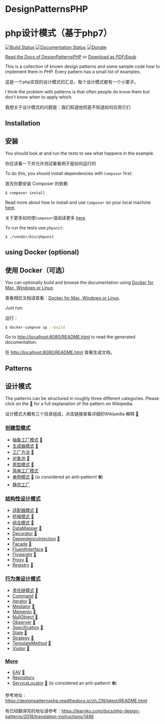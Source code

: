 # DesignPatternsPHP
# php设计模式（基于php7）
[![Build Status](https://github.com/domnikl/DesignPatternsPHP/workflows/CI/badge.svg)](https://github.com/domnikl/DesignPatternsPHP/actions)
[![Documentation Status](https://readthedocs.org/projects/designpatternsphp/badge/?version=latest)](https://readthedocs.org/projects/designpatternsphp/?badge=latest)
[![Donate](https://img.shields.io/badge/donate-paypal-blue.svg?style=flat-square)](https://paypal.me/DominikLiebler)

[Read the Docs of DesignPatternsPHP](http://designpatternsphp.readthedocs.org)
or [Download as PDF/Epub](https://readthedocs.org/projects/designpatternsphp/downloads/)

This is a collection of known design patterns and some sample code how to implement them in PHP. Every pattern has a small list of examples.

这是一个php实现的设计模式的汇总，每个设计模式都有一个小栗子。

I think the problem with patterns is that often people do know them but don't know when to apply which.

我想关于设计模式的问题是：我们知道他但是不知道如何应用它们
## Installation

## 安装
You should look at and run the tests to see what happens in the example.

你应该看一下并允许测试看看例子是如何运行的

To do this, you should install dependencies with `Composer` first:

首先你要安装 Composer 的依赖

```bash
$ composer install
```

Read more about how to install and use `Composer` on your local machine [here](https://getcomposer.org/doc/00-intro.md#installation-linux-unix-osx).

关于更多如何使`Composer`请阅读更多 [here](https://getcomposer.org/doc/00-intro.md#installation-linux-unix-osx).

To run the tests use `phpunit`:

```bash
$ ./vendor/bin/phpunit
```

## using Docker (optional)

## 使用 Docker（可选）

You can optionally build and browse the documentation using [Docker for Mac, Windows or Linux](https://docs.docker.com/compose/install/).

查看相应文档请查看：[Docker for Mac, Windows or Linux](https://docs.docker.com/compose/install/).

Just run:

运行：

```bash
$ docker-compose up --build
```

Go to [http://localhost:8080/README.html](http://localhost:8080/README.html) to read the generated documentation.

在 [http://localhost:8080/README.html](http://localhost:8080/README.html) 查看生成文档。

## Patterns

## 设计模式

The patterns can be structured in roughly three different categories. Please click on the [:notebook:](http://en.wikipedia.org/wiki/Software_design_pattern) for a full explanation of the pattern on Wikipedia.

设计模式大概有三个目录组成，点击链接查看详细的Wikipedia 解释 [:notebook:](http://en.wikipedia.org/wiki/Software_design_pattern)

### [创建型模式](Creational)

* [抽象工厂模式](Creational/AbstractFactory) [:notebook:](http://en.wikipedia.org/wiki/Abstract_factory_pattern)
* [生成器模式](Creational/Builder) [:notebook:](http://en.wikipedia.org/wiki/Builder_pattern)
* [工厂方法](Creational/FactoryMethod) [:notebook:](http://en.wikipedia.org/wiki/Factory_method_pattern)
* [对象池](Creational/Pool) [:notebook:](http://en.wikipedia.org/wiki/Object_pool_pattern)
* [原型模式](Creational/Prototype) [:notebook:](http://en.wikipedia.org/wiki/Prototype_pattern)
* [简单工厂模式](Creational/SimpleFactory)
* [单例模式](Creational/Singleton) [:notebook:](http://en.wikipedia.org/wiki/Singleton_pattern) (is considered an anti-pattern! :no_entry:)
* [静态工厂](Creational/StaticFactory)

### [结构性设计模式](Structural)

* [适配器模式](Structural/Adapter) [:notebook:](http://en.wikipedia.org/wiki/Adapter_pattern)
* [桥接模式](Structural/Bridge) [:notebook:](http://en.wikipedia.org/wiki/Bridge_pattern)
* [组合模式](Structural/Composite) [:notebook:](http://en.wikipedia.org/wiki/Composite_pattern)
* [DataMapper](Structural/DataMapper) [:notebook:](http://en.wikipedia.org/wiki/Data_mapper_pattern)
* [Decorator](Structural/Decorator) [:notebook:](http://en.wikipedia.org/wiki/Decorator_pattern)
* [DependencyInjection](Structural/DependencyInjection) [:notebook:](http://en.wikipedia.org/wiki/Dependency_injection)
* [Facade](Structural/Facade) [:notebook:](http://en.wikipedia.org/wiki/Facade_pattern)
* [FluentInterface](Structural/FluentInterface) [:notebook:](http://en.wikipedia.org/wiki/Fluent_interface)
* [Flyweight](Structural/Flyweight) [:notebook:](https://en.wikipedia.org/wiki/Flyweight_pattern)
* [Proxy](Structural/Proxy) [:notebook:](http://en.wikipedia.org/wiki/Proxy_pattern)
* [Registry](Structural/Registry) [:notebook:](http://en.wikipedia.org/wiki/Service_locator_pattern)

### [行为类设计模式](Behavioral)

* [责任链模式](Behavioral/ChainOfResponsibilities) [:notebook:](http://en.wikipedia.org/wiki/Chain_of_responsibility_pattern)
* [Command](Behavioral/Command) [:notebook:](http://en.wikipedia.org/wiki/Command_pattern)
* [Iterator](Behavioral/Iterator) [:notebook:](http://en.wikipedia.org/wiki/Iterator_pattern)
* [Mediator](Behavioral/Mediator) [:notebook:](http://en.wikipedia.org/wiki/Mediator_pattern)
* [Memento](Behavioral/Memento) [:notebook:](http://en.wikipedia.org/wiki/Memento_pattern)
* [NullObject](Behavioral/NullObject) [:notebook:](http://en.wikipedia.org/wiki/Null_Object_pattern)
* [Observer](Behavioral/Observer) [:notebook:](http://en.wikipedia.org/wiki/Observer_pattern)
* [Specification](Behavioral/Specification) [:notebook:](http://en.wikipedia.org/wiki/Specification_pattern)
* [State](Behavioral/State) [:notebook:](http://en.wikipedia.org/wiki/State_pattern)
* [Strategy](Behavioral/Strategy) [:notebook:](http://en.wikipedia.org/wiki/Strategy_pattern)
* [TemplateMethod](Behavioral/TemplateMethod) [:notebook:](http://en.wikipedia.org/wiki/Template_method_pattern)
* [Visitor](Behavioral/Visitor) [:notebook:](http://en.wikipedia.org/wiki/Visitor_pattern)

### [More](More)

* [EAV](More/EAV) [:notebook:](https://en.wikipedia.org/wiki/Entity%E2%80%93attribute%E2%80%93value_model)
* [Repository](More/Repository)
* [ServiceLocator](More/ServiceLocator) [:notebook:](http://en.wikipedia.org/wiki/Service_locator_pattern) (is considered an anti-pattern! :no_entry:)

参考地址 : https://designpatternsphp.readthedocs.io/zh_CN/latest/README.html

有已经翻译完的地址请参考：https://learnku.com/docs/php-design-patterns/2018/translation-instructions/1486

